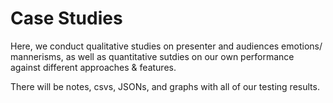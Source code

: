 # Case Studies
Here, we conduct qualitative studies on presenter and audiences emotions/
mannerisms, as well as quantitative sutdies on our own performance 
against different approaches & features.

There will be notes, csvs, JSONs, and graphs with all of our testing 
results.